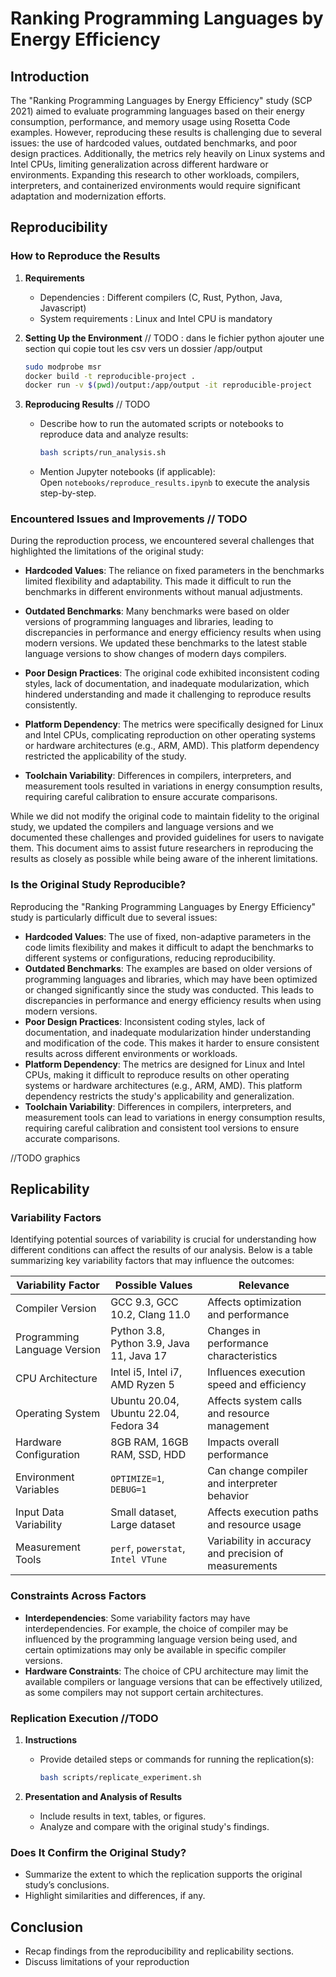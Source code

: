 
# Ranking Programming Languages by Energy Efficiency

## Introduction

The "Ranking Programming Languages by Energy Efficiency" study (SCP 2021) aimed to evaluate programming languages based on their energy consumption, performance, and memory usage using Rosetta Code examples. However, reproducing these results is challenging due to several issues: the use of hardcoded values, outdated benchmarks, and poor design practices. Additionally, the metrics rely heavily on Linux systems and Intel CPUs, limiting generalization across different hardware or environments. Expanding this research to other workloads, compilers, interpreters, and containerized environments would require significant adaptation and modernization efforts.

## Reproducibility

### How to Reproduce the Results
1. **Requirements**  
   - Dependencies : Different compilers (C, Rust, Python, Java, Javascript)
   - System requirements : Linux and Intel CPU is mandatory

2. **Setting Up the Environment**
     // TODO : dans le fichier python ajouter une section qui copie tout les csv vers un dossier /app/output
     ```bash
     sudo modprobe msr
     docker build -t reproducible-project .
     docker run -v $(pwd)/output:/app/output -it reproducible-project
     ```

3. **Reproducing Results**  // TODO
   - Describe how to run the automated scripts or notebooks to reproduce data and analyze results:
     ```bash
     bash scripts/run_analysis.sh
     ```
   - Mention Jupyter notebooks (if applicable):  
     Open `notebooks/reproduce_results.ipynb` to execute the analysis step-by-step.
    
### Encountered Issues and Improvements // TODO
During the reproduction process, we encountered several challenges that highlighted the limitations of the original study:

- **Hardcoded Values**: The reliance on fixed parameters in the benchmarks limited flexibility and adaptability. This made it difficult to run the benchmarks in different environments without manual adjustments.

- **Outdated Benchmarks**: Many benchmarks were based on older versions of programming languages and libraries, leading to discrepancies in performance and energy efficiency results when using modern versions. We updated these benchmarks to the latest stable language versions to show changes of modern days compilers.

- **Poor Design Practices**: The original code exhibited inconsistent coding styles, lack of documentation, and inadequate modularization, which hindered understanding and made it challenging to reproduce results consistently.

- **Platform Dependency**: The metrics were specifically designed for Linux and Intel CPUs, complicating reproduction on other operating systems or hardware architectures (e.g., ARM, AMD). This platform dependency restricted the applicability of the study.

- **Toolchain Variability**: Differences in compilers, interpreters, and measurement tools resulted in variations in energy consumption results, requiring careful calibration to ensure accurate comparisons.

While we did not modify the original code to maintain fidelity to the original study, we updated the compilers and language versions and we documented these challenges and provided guidelines for users to navigate them. This document aims to assist future researchers in reproducing the results as closely as possible while being aware of the inherent limitations.

### Is the Original Study Reproducible?
Reproducing the "Ranking Programming Languages by Energy Efficiency" study is particularly difficult due to several issues:
- **Hardcoded Values**: The use of fixed, non-adaptive parameters in the code limits flexibility and makes it difficult to adapt the benchmarks to different systems or configurations, reducing reproducibility.
- **Outdated Benchmarks**: The examples are based on older versions of programming languages and libraries, which may have been optimized or changed significantly since the study was conducted. This leads to discrepancies in performance and energy efficiency results when using modern versions.
- **Poor Design Practices**: Inconsistent coding styles, lack of documentation, and inadequate modularization hinder understanding and modification of the code. This makes it harder to ensure consistent results across different environments or workloads.
- **Platform Dependency**: The metrics are designed for Linux and Intel CPUs, making it difficult to reproduce results on other operating systems or hardware architectures (e.g., ARM, AMD). This platform dependency restricts the study's applicability and generalization.
- **Toolchain Variability**: Differences in compilers, interpreters, and measurement tools can lead to variations in energy consumption results, requiring careful calibration and consistent tool versions to ensure accurate comparisons.

//TODO graphics

## Replicability

### Variability Factors
Identifying potential sources of variability is crucial for understanding how different conditions can affect the results of our analysis. Below is a table summarizing key variability factors that may influence the outcomes:

| Variability Factor       | Possible Values                          | Relevance                                   |
|--------------------------|-----------------------------------------|--------------------------------------------|
| Compiler Version         | GCC 9.3, GCC 10.2, Clang 11.0          | Affects optimization and performance       |
| Programming Language Version | Python 3.8, Python 3.9, Java 11, Java 17 | Changes in performance characteristics |
| CPU Architecture         | Intel i5, Intel i7, AMD Ryzen 5       | Influences execution speed and efficiency  |
| Operating System         | Ubuntu 20.04, Ubuntu 22.04, Fedora 34 | Affects system calls and resource management |
| Hardware Configuration    | 8GB RAM, 16GB RAM, SSD, HDD           | Impacts overall performance                 |
| Environment Variables     | `OPTIMIZE=1`, `DEBUG=1`               | Can change compiler and interpreter behavior |
| Input Data Variability   | Small dataset, Large dataset            | Affects execution paths and resource usage |
| Measurement Tools        | `perf`, `powerstat`, `Intel VTune`    | Variability in accuracy and precision of measurements |

### Constraints Across Factors 
- **Interdependencies**: Some variability factors may have interdependencies. For example, the choice of compiler may be influenced by the programming language version being used, and certain optimizations may only be available in specific compiler versions.
- **Hardware Constraints**: The choice of CPU architecture may limit the available compilers or language versions that can be effectively utilized, as some compilers may not support certain architectures.

### Replication Execution //TODO
1. **Instructions**  
   - Provide detailed steps or commands for running the replication(s):  
     ```bash
     bash scripts/replicate_experiment.sh
     ```

2. **Presentation and Analysis of Results**  
   - Include results in text, tables, or figures.
   - Analyze and compare with the original study's findings.

### Does It Confirm the Original Study?
- Summarize the extent to which the replication supports the original study’s conclusions.
- Highlight similarities and differences, if any.

## Conclusion
- Recap findings from the reproducibility and replicability sections.
- Discuss limitations of your reproduction
